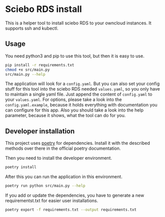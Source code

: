 # Sciebo RDS install

This is a helper tool to install sciebo RDS to your owncloud instances. It supports ssh and kubectl.

## Usage

You need python3 and pip to use this tool, but then it is easy to use.

```bash
pip install -r requirements.txt
chmod +x src/main.py
src/main.py --help
```

The application will look for a `config.yaml`. But you can also set your config stuff for this tool into the sciebo RDS needed `values.yaml`, so you only have to maintain a single yaml file. Just append the content of `config.yaml` to your `values.yaml`. For options, please take a look into the `config.yaml.example`, because it holds everything with documentation you can configure for this app. Also you should take a look into the help parameter, because it shows, what the tool can do for you.

## Developer installation

This project uses [poetry](https://python-poetry.org/docs/#installation) for dependencies. Install it with the described methods over there in the official poetry documentation.

Then you need to install the developer environment.

```bash
poetry install
```

After this you can run the application in this environment.

```bash
poetry run python src/main.py --help
```

If you add or update the dependencies, you have to generate a new requirementst.txt for easier user installations.

```bash
poetry export -f requirements.txt --output requirements.txt
```
